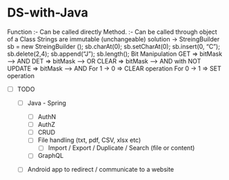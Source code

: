# DS-with-Java



Function :- Can be called directly
Method.  :- Can be called through object of a Class
Strings are immutable (unchangeable)
	solution -> StreingBuilder sb = new StreingBuilder ();
			sb.charAt(0);
			sb.setCharAt(0);
			sb.insert(0, “C”);
			sb.delete(2,4);
			sb.append(“J”);
			sb.length();
Bit Manipulation
	GET  =>          bitMask  —> AND
	DET  =>          bitMask  —> OR
	CLEAR  =>          bitMask  —> AND with NOT
	UPDATE  =>          bitMask  —> AND
			For 1 -> 0	=>	CLEAR operation
			For 0 -> 1	=>	SET operation



- [ ] TODO
    - [ ] Java - Spring
        - [ ] AuthN
        - [ ] AuthZ
        - [ ] CRUD
        - [ ] File handling (txt, pdf, CSV, xlsx etc)
            - [ ] Import / Export / Duplicate / Search (file or content)
        - [ ] GraphQL
    - [ ] Android app to redirect / communicate to a website


